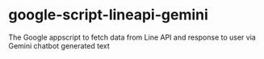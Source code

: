 # google-script-lineapi-gemini
The Google appscript to fetch data from Line API and response to user via Gemini chatbot generated text
